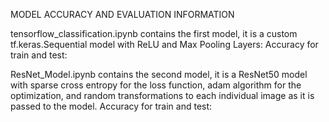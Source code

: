 MODEL ACCURACY AND EVALUATION INFORMATION 


tensorflow_classification.ipynb contains the first model, it is a custom tf.keras.Sequential model with ReLU and Max Pooling Layers:
Accuracy for train and test:

ResNet_Model.ipynb contains the second model, it is a ResNet50 model with sparse cross entropy for the loss function, adam algorithm for the optimization, and random transformations to each individual image as it is passed to the model. 
Accuracy for train and test:

